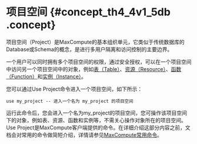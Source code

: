 # 项目空间 {#concept_th4_4v1_5db .concept}

项目空间（Project）是MaxCompute的基本组织单元，它类似于传统数据库的Database或Schema的概念，是进行多用户隔离和访问控制的主要边界。

一个用户可以同时拥有多个项目空间的权限，通过安全授权，可以在一个项目空间中访问另一个项目空间中的对象，例如[表（Table）](cn.zh-CN/产品简介/基本概念/表.md)、[资源（Resource）](cn.zh-CN/产品简介/基本概念/资源.md)、[函数（Function）](cn.zh-CN/产品简介/基本概念/函数.md)和[实例（Instance）](cn.zh-CN/产品简介/基本概念/任务实例.md)。

您可以通过Use Project命令进入一个项目空间，如下所示：

```
use my_project -- 进入一个名为 my_project 的项目空间
```

运行此命令后，您会进入一个名为my\_project的项目空间，您可操作该项目空间下的对象，例如表、资源、函数和实例等，不需关心操作对象所在的项目空间。Use Project是MaxCompute客户端提供的命令。在详细介绍这部分内容之前，文档会对常用的命令做简短介绍，详情请参见[MaxCompute常用命令](../../../../cn.zh-CN/用户指南/常用命令/常用命令概述.md)。

